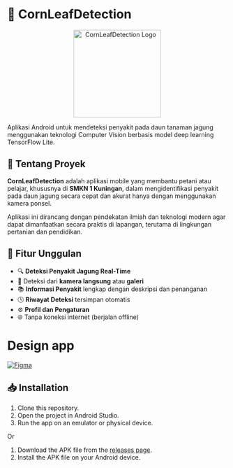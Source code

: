 
# 🌽 CornLeafDetection

<div align="center">
 <img src="logo_app.png" width="200" alt="CornLeafDetection Logo">
</div>

Aplikasi Android untuk mendeteksi penyakit pada daun tanaman jagung menggunakan teknologi Computer Vision berbasis model deep learning TensorFlow Lite.

## 📱 Tentang Proyek

**CornLeafDetection** adalah aplikasi mobile yang membantu petani atau pelajar, khususnya di **SMKN 1 Kuningan**, dalam mengidentifikasi penyakit pada daun jagung secara cepat dan akurat hanya dengan menggunakan kamera ponsel.

Aplikasi ini dirancang dengan pendekatan ilmiah dan teknologi modern agar dapat dimanfaatkan secara praktis di lapangan, terutama di lingkungan pertanian dan pendidikan.

## 🚀 Fitur Unggulan

- 🔍 **Deteksi Penyakit Jagung Real-Time**
- 📸 Deteksi dari **kamera langsung** atau **galeri**
- 📚 **Informasi Penyakit** lengkap dengan deskripsi dan penanganan
- 🕓 **Riwayat Deteksi** tersimpan otomatis
- ⚙️ **Profil dan Pengaturan**
- 🌐 Tanpa koneksi internet (berjalan offline)

# Design app
[![Figma](https://img.shields.io/badge/Figma-Lihat%20Desain-blue?logo=figma)](https://www.figma.com/design/MBtSI4cM0fwLwFn1QeWHcu/Deteksi-Penyakit-Daun-Jagung?node-id=78-1496&p=f&t=eF1eVHOpnOyULiOk-0)

## 📥 Installation
1. Clone this repository.
2. Open the project in Android Studio.
3. Run the app on an emulator or physical device.

Or

1. Download the APK file from the [releases page]().
2. Install the APK file on your Android device.
